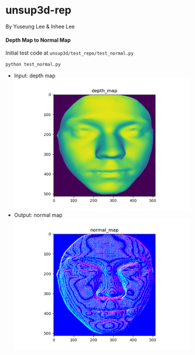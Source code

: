 # unsup3d-rep

By Yuseung Lee & Inhee Lee

#### Depth Map to Normal Map
Initial test code at `unsup3d/test_repo/test_normal.py`
```bash
python test_normal.py
```
* Input: depth map
![depth_map](./imgs/depth_map.png)
* Output: normal map
![normal_map](./imgs/normal_map.png)



